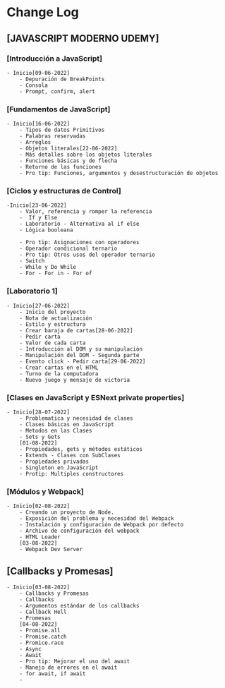 # Change Log

## [JAVASCRIPT MODERNO UDEMY]

### [Introducción a JavaScript]

    - Inicio[09-06-2022]
        - Depuración de BreakPoints
        - Consola
        - Prompt, confirm, alert

### [Fundamentos de JavaScript]

    - Inicio[16-06-2022]
        - Tipos de datos Primitivos
        - Palabras reservadas
        - Arreglos
        - Objetos literales[22-06-2022]
        - Más detalles sobre los objetos literales
        - Funciones básicas y de flecha
        - Retorno de las funciones
        - Pro tip: Funciones, argumentos y desestructuración de objetos

### [Ciclos y estructuras de Control]

    -Inicio[23-06-2022]
        - Valor, referencia y romper la referencia
        -  If y Else
        - Laboratorio - Alternativa al if else
        - Lógica booleana

        - Pro tip: Asignaciones con operadores
        - Operador condicional ternario
        - Pro tip: Otros usos del operador ternario
        - Switch
        - While y Do While
        - For - For in - For of

### [Laboratorio 1]

    - Inicio[27-06-2022]
        - Inicio del proyecto
        - Nota de actualización
        - Estilo y estructura
        - Crear baraja de cartas[28-06-2022]
        - Pedir carta
        - Valor de cada carta
        - Introducción al DOM y su manipulación
        - Manipulación del DOM - Segunda parte
        - Evento click - Pedir carta[29-06-2022]
        - Crear cartas en el HTML
        - Turno de la computadora
        - Nuevo juego y mensaje de victoria

### [Clases en JavaScript y ESNext private properties]

    - Inicio[28-07-2022]
        - Problematica y necesidad de clases
        - Clases básicas en JavaScript
        - Metodos en las Clases
        - Sets y Gets
        [01-08-2022]
        - Propiedades, gets y métodos estáticos
        - Extends - Clases con SubClases
        - Propiedades privadas
        - Singleton en JavaScript
        - Protip: Multiples constructores

### [Módulos y Webpack]

    - Inicio[02-08-2022]
        - Creando un proyecto de Node.
        - Exposición del problema y necesidad del Webpack
        - Instalación y configuración de Webpack por defecto
        - Archivo de configuración del webpack
        - HTML Loader
        [03-08-2022]
        - Webpack Dev Server

## [Callbacks y Promesas]

    - Inicio[03-08-2022]
        - Callbacks y Promesas
        - Callbacks
        - Argumentos estándar de los callbacks
        - Callback Hell
        - Promesas
        [04-08-2022]
        - Promise.all
        - Promise.catch
        - Promice.race
        - Async
        - Await
        - Pro tip: Mejorar el uso del await
        - Manejo de errores en el await
        - for await, if await
        - 
